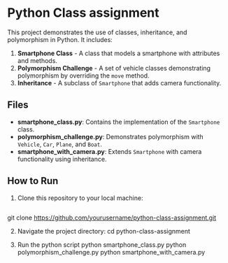 # Python Class assignment 

This project demonstrates the use of classes, inheritance, and polymorphism in Python. It includes:

1. **Smartphone Class** - A class that models a smartphone with attributes and methods.
2. **Polymorphism Challenge** - A set of vehicle classes demonstrating polymorphism by overriding the `move` method.
3. **Inheritance** - A subclass of `Smartphone` that adds camera functionality.

## Files

- **smartphone_class.py**: Contains the implementation of the `Smartphone` class.
- **polymorphism_challenge.py**: Demonstrates polymorphism with `Vehicle`, `Car`, `Plane`, and `Boat`.
- **smartphone_with_camera.py**: Extends `Smartphone` with camera functionality using inheritance.

## How to Run

1. Clone this repository to your local machine:
   ```bash
git clone https://github.com/yourusername/python-class-assignment.git

2. Navigate the project directory:
cd python-class-assignment

3. Run the python script
python smartphone_class.py
python polymorphism_challenge.py
python smartphone_with_camera.py




